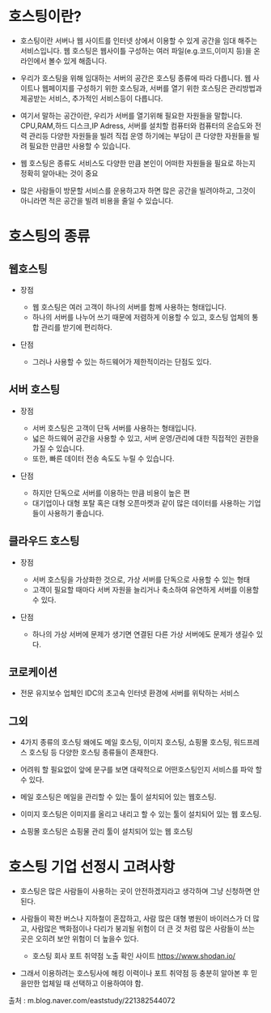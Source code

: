호스팅이란?
===========

   * 호스팅이란 서버나 웹 사이트를 인터넷 상에서 이용할 수 있게 공간을 임대 해주는 서비스입니다.
     웹 호스팅은 웹사이틀 구성하는 여러 파일(e.g.코드,이미지 등)을 온라인에서 볼수 있게 해줍니다.

   * 우리가 호스팅을 위해 임대하는 서버의 공간은 호스팅 종류에 따라 다릅니다.
     웹 사이트나 웹페이지를 구성하기 위한 호스팅과, 서버를 열기 위한 호스팅은 관리방법과 
     제공받는 서비스, 추가적인 서비스등이 다릅니다.

   * 여기서 말하는 공간이란, 우리가 서버를 열기위해 필요한 자원들을 말합니다.
     CPU,RAM,하드 디스크,IP Adress, 서버를 설치할 컴퓨터와 컴퓨터의 온습도와 전력 관리등 다양한 자원들을
     빌려 직접 운영 하기에는 부담이 큰 다양한 자원들을 빌려 필요한 만큼만 사용할 수 있습니다.

   * 웹 호스팅은 종류도 서비스도 다양한 만큼 본인이 어떠한 자원들을 필요로 하는지 정확히 알아내는 것이 중요

   * 많은 사람들이 방문할 서비스를 운용하고자 하면 많은 공간을 빌려야하고, 그것이 아니라면 적은 공간을 빌려
     비용을 줄일 수 있습니다.

호스팅의 종류
==============

웹호스팅
--------

* 장점

   * 웹 호스팅은 여러 고객이 하나의 서버를 함께 사용하는 형태입니다.
   * 하나의 서버를 나누어 쓰기 때문에 저렴하게 이용할 수 있고, 호스팅 업체의 통합 관리를 받기에 편리하다.

* 단점

   * 그러나 사용할 수 있는 하드웨어가 제한적이라는 단점도 있다.

서버 호스팅
-----------

* 장점

   * 서버 호스팅은 고객이 단독 서버를 사용하는 형태입니다.
   * 넓은 하드웨어 공간을 사용할 수 있고, 서버 운영/관리에 대한 직접적인 권한을 가질 수 있습니다.
   * 또한, 빠른 데이터 전송 속도도 누릴 수 있습니다.

* 단점

   * 하지만 단독으로 서버를 이용하는 만큼 비용이 높은 편
   * 대기업이나 대형 포탈 혹은 대형 오픈마켓과 같이 많은 데이터를 사용하는 기업들이 사용하기 좋습니다.

클라우드 호스팅
---------------

* 장점

   * 서버 호스팅을 가상화한 것으로, 가상 서버를 단독으로 사용할 수 있는 형태
   * 고객이 필요할 때마다 서버 자원을 늘리거나 축소하여 유연하게 서버를 이용할 수 있다.

* 단점

   * 하나의 가상 서버에 문제가 생기면 연결된 다른 가상 서버에도 문제가 생길수 있다.

코로케이션
-----------
   * 전문 유지보수 업체인 IDC의 초고속 인터넷 환경에 서버를 위탁하는 서비스

그외
-----
   * 4가지 종류의 호스팅 왜에도 메일 호스팅, 이미지 호스팅, 쇼핑몰 호스팅, 워드프레스 호스팅 등
     다양한 호스팅 종류들이 존재한다.
  
   * 어려워 할 필요없이 앞에 문구를 보면 대략적으로 어떤호스팅인지 서비스를 파악 할 수 있다.

   * 메일 호스팅은 메일을 관리할 수 있는 툴이 설치되어 있는 웹호스팅.
   * 이미지 호스팅은 이미지를 올리고 내리고 할 수 있는 툴이 설치되어 있는 웹 호스팅.
   * 쇼핑몰 호스팅은 쇼핑물 관리 툴이 설치되어 있는 웹 호스팅

호스팅 기업 선정시 고려사항
==========================
   * 호스팅은 많은 사람들이 사용하는 곳이 안전하겠지라고 생각하며 그냥 신청하면 안된다.
   * 사람들이 꽉찬 버스나 지하철이 혼잡하고, 사람 많은 대형 병원이 바이러스가 더 많고,
     사람많은 백화점이나 다리가 붕괴될 위험이 더 큰 것 처럼 많은 사람들이 쓰는 곳은
     오히려 보안 위험이 더 높을수 있다.
      
       - 호스팅 회사 포트 취약점 노출 확인 사이트
          https://www.shodan.io/
   
   * 그래서 이용하려는 호스팅사에 해킹 이력이나 포트 취약점 등 충분히 알아본 후 믿을만한 업체일 때
     선택하고 이용하여야 함.

출처 : m.blog.naver.com/eaststudy/221382544072
